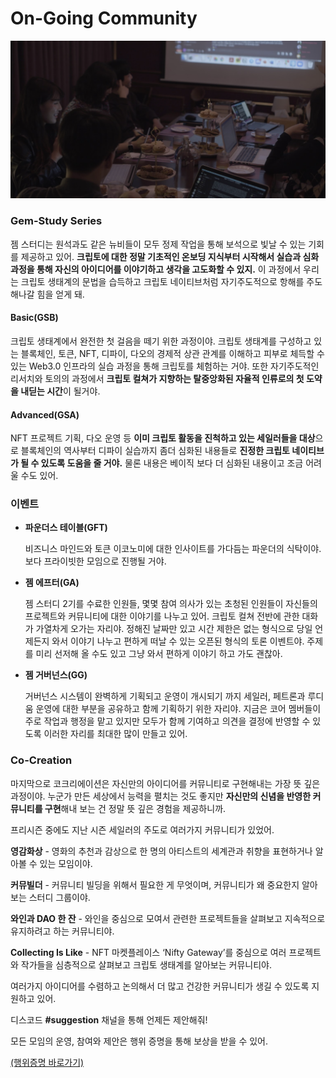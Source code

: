 # On-Going Community

![](<.gitbook/assets/1111.PNG (1) (1).png>)

### Gem-Study Series

젬 스터디는 원석과도 같은 뉴비들이 모두 정제 작업을 통해 보석으로 빛날 수 있는 기회를 제공하고 있어. **크립토에 대한 정말 기초적인 온보딩 지식부터 시작해서 실습과 심화 과정을 통해 자신의 아이디어를 이야기하고 생각을 고도화할 수 있지.** 이 과정에서 우리는 크립토 생태계의 문법을 습득하고 크립토 네이티브처럼 자기주도적으로 항해를 주도해나갈 힘을 얻게 돼.

#### Basic(GSB)

크립토 생태계에서 완전한 첫 걸음을 떼기 위한 과정이야. 크립토 생태계를 구성하고 있는 블록체인, 토큰, NFT, 디파이, 다오의 경제적 상관 관계를 이해하고 피부로 체득할 수 있는 Web3.0 인프라의 실습 과정을 통해 크립토를 체험하는 거야. 또한 자기주도적인 리서치와 토의의 과정에서 **크립토 컬쳐가 지향하는 탈중앙화된 자율적 인류로의 첫 도약을 내딛는 시간**이 될거야.

#### Advanced(GSA)

NFT 프로젝트 기획, 다오 운영 등 **이미 크립토 활동을 진척하고 있는 세일러들을 대상**으로 블록체인의 역사부터 디파이 실습까지 좀더 심화된 내용들로 **진정한 크립토 네이티브가 될 수 있도록 도움을 줄 거야.** 물론 내용은 베이직 보다 더 심화된 내용이고 조금 어려울 수도 있어.

### 이벤트

*   **파운더스 테이블(GFT)**

    비즈니스 마인드와 토큰 이코노미에 대한 인사이트를 가다듬는 파운더의 식탁이야. 보다 프라이빗한 모임으로 진행될 거야.
*   **젬 에프터(GA)**

    젬 스터디 2기를 수료한 인원들, 몇몇 참여 의사가 있는 초청된 인원들이 자신들의 프로젝트와 커뮤니티에 대한 이야기를 나누고 있어. 크립토 컬쳐 전반에 관한 대화가 가열차게 오가는 자리야. 정해진 날짜만 있고 시간 제한은 없는 형식으로 당일 언제든지 와서 이야기 나누고 편하게 떠날 수 있는 오픈된 형식의 토론 이벤트야. 주제를 미리 선저해 올 수도 있고 그냥 와서 편하게 이야기 하고 가도 괜찮아.
*   **젬 거버넌스(GG)**

    거버넌스 시스템이 완벽하게 기획되고 운영이 개시되기 까지 세일러, 페트론과 루디움 운영에 대한 부분을 공유하고 함께 기획하기 위한 자리야. 지금은 코어 멤버들이 주로 작업과 행정을 맡고 있지만 모두가 함께 기여하고 의견을 결정에 반영할 수 있도록 이러한 자리를 최대한 많이 만들고 있어.

### Co-Creation

마지막으로 코크리에이션은 자신만의 아이디어를 커뮤니티로 구현해내는 가장 뜻 깊은 과정이야. 누군가 만든 세상에서 능력을 펼치는 것도 좋지만 **자신만의 신념을 반영한 커뮤니티를 구현**해내 보는 건 정말 뜻 깊은 경험을 제공하니까.

프리시즌 중에도 지난 시즌 세일러의 주도로 여러가지 커뮤니티가 있었어.

**영감화상** - 영화의 추천과 감상으로 한 명의 아티스트의 세계관과 취향을 표현하거나 알아볼 수 있는 모임이야.

**커뮤빌더** - 커뮤니티 빌딩을 위해서 필요한 게 무엇이며, 커뮤니티가 왜 중요한지 알아보는 스터디 그룹이야.

**와인과 DAO 한 잔** - 와인을 중심으로 모여서 관련한 프로젝트들을 살펴보고 지속적으로 유지하려고 하는 커뮤니티야.

**Collecting Is Like** - NFT 마켓플레이스 ‘Nifty Gateway’를 중심으로 여러 프로젝트와 작가들을 심층적으로 살펴보고 크립토 생태계를 알아보는 커뮤니티야.



여러가지 아이디어를 수렴하고 논의해서 더 많고 건강한 커뮤니티가 생길 수 있도록 지원하고 있어.

디스코드 **#suggestion** 채널을 통해 언제든 제안해줘!

모든 모임의 운영, 참여와 제안은 행위 증명을 통해 보상을 받을 수 있어.

[(행위증명 바로가기)](https://www.notion.so/Proof-of-Conduct-9d13b2d403374062bd340e747c611b7c)
